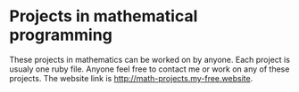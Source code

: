 Projects in mathematical programming
=====

These projects in mathematics can be worked on by anyone.
Each project is usualy one ruby file.
Anyone feel free to contact me or work on any of these projects.
The website link is http://math-projects.my-free.website.

